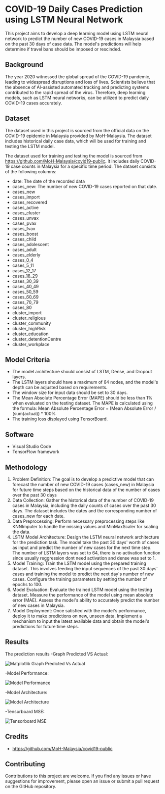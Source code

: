 # COVID-19 Daily Cases Prediction using LSTM Neural Network
This project aims to develop a deep learning model using LSTM neural network to predict the number of new COVID-19 cases in Malaysia based on the past 30 days of case data. The model's predictions will help determine if travel bans should be imposed or rescinded.
## Background
The year 2020 witnessed the global spread of the COVID-19 pandemic, leading to widespread disruptions and loss of lives. Scientists believe that the absence of AI-assisted automated tracking and predicting systems contributed to the rapid spread of the virus. Therefore, deep learning models, such as LSTM neural networks, can be utilized to predict daily COVID-19 cases accurately.
## Dataset
The dataset used in this project is sourced from the official data on the COVID-19 epidemic in Malaysia provided by MoH-Malaysia. The dataset includes historical daily case data, which will be used for training and testing the LSTM model.

The dataset used for training and testing the model is sourced from https://github.com/MoH-Malaysia/covid19-public. It includes daily COVID-19 case counts in Malaysia for a specific time period. The dataset consists of the following columns:

- date: The date of the recorded data
- cases_new: The number of new COVID-19 cases reported on that date.
- cases_new
- cases_import
- cases_recovered
- cases_active
- cases_cluster
- cases_unvax
- cases_pvax
- cases_fvax
- cases_boost
- cases_child
- cases_adolescent
- cases_adult
- cases_elderly
- cases_0_4
- cases_5_11
- cases_12_17
- cases_18_29
- cases_30_39
- cases_40_49
- cases_50_59
- cases_60_69
- cases_70_79
- cases_80
- cluster_import
- cluster_religious
- cluster_community
- cluster_highRisk
- cluster_education
- cluster_detentionCentre
- cluster_workplace
## Model Criteria
- The model architecture should consist of LSTM, Dense, and Dropout layers.
- The LSTM layers should have a maximum of 64 nodes, and the model's depth can be adjusted based on requirements.
- The window size for input data should be set to 30 days.
- The Mean Absolute Percentage Error (MAPE) should be less than 1% when evaluated on the testing dataset. The MAPE is calculated using the formula:
  Mean Absolute Percentage Error = (Mean Absolute Error / (sum(actual)) * 100%
- The training loss displayed using TensorBoard.
## Software
- Visual Studio Code
- TensorFlow framework
## Methodology
1) Problem Definition: The goal is to develop a predictive model that can forecast the number of new COVID-19 cases (cases_new) in Malaysia for future time steps based on the historical data of the number of cases over the past 30 days
2) Data Collection: Gather the historical data of the number of COVID-19 cases in Malaysia, including the daily counts of cases over the past 30 days. The dataset includes the dates and the corresponding number of cases_new for each date.
3) Data Preprocessing: Perform necessary preprocessing steps like KNNImputer to handle the missing values and MinMaxScaler for scaling the data.
4) LSTM Model Architecture: Design the LSTM neural network architecture for the prediction task. The model take the past 30 days' worth of cases as input and predict the number of new cases for the next time step. The number of LSTM layers was set to 64, there is no activation function since usually reggression dont need activation and dense was set to 1.
5) Model Training: Train the LSTM model using the prepared training dataset. This involves feeding the input sequences of the past 30 days' cases and training the model to predict the next day's number of new cases. Configure the training parameters by setting the number of epochs to 100.
6) Model Evaluation: Evaluate the trained LSTM model using the testing dataset. Measure the performance of the model using  mean absolute error (MAE). Assess the model's ability to accurately predict the number of new cases in Malaysia.
7) Model Deployment: Once satisfied with the model's performance, deploy it to make predictions on new, unseen data. Implement a mechanism to input the latest available data and obtain the model's predictions for future time steps.
## Results
The prediction results
-Graph Predicted VS Actual:

![Matplotlib Graph Predicted Vs Actual](farah-graph-predicted-vs-actual.png)

-Model Performance:

![Model Performance](farah-model-performance.png)

-Model Architecture:

![Model Architecture](farah-model-summary.png)

-Tensorboard MSE:

![Tensorboard MSE](farah-tensorboard-MSE.png)

## Credits
- https://github.com/MoH-Malaysia/covid19-public
## Contributing
Contributions to this project are welcome. If you find any issues or have suggestions for improvement, please open an issue or submit a pull request on the GitHub repository.
